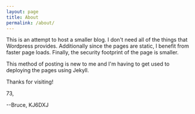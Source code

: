 ```yaml
---
layout: page
title: About
permalink: /about/
---
```

This is an attempt to host a smaller blog. I don't need all of the
things that Wordpress provides. Additionally since the pages are static,
I benefit from faster page loads. Finally, the security footprint of
the page is smaller.

This method of posting is new to me and I'm having to get used to
deploying the pages using Jekyll.

Thanks for visiting!

73,

--Bruce, KJ6DXJ

